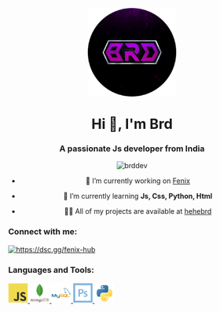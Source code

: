 <div align="center">
  <img align="center" width="180px" src="20231011_221107.png">
<h1 align="center">Hi 👋, I'm Brd</h1>
<h3 align="center">A passionate Js developer from India</h3>

<p align="center"> <img src="https://komarev.com/ghpvc/?username=heehebrd&label=Profile%20vi&color=0e75b6&style=flat" alt="brddev" /> </p>

- 🔭 I’m currently working on [Fenix](https://dsc.gg/fenixx)

- 🌱 I’m currently learning **Js, Css, Python, Html**

- 👨‍💻 All of my projects are available at [hehebrd](https://hehebrd.vercel.app)

<h3 align="left">Connect with me:</h3>
<p align="left">
<a href="https://discord.gg/https://dsc.gg/fenix-hub" target="blank"><img align="center" src="https://raw.githubusercontent.com/rahuldkjain/github-profile-readme-generator/master/src/images/icons/Social/discord.svg" alt="https://dsc.gg/fenix-hub" height="30" width="40" /></a>
</p>

<h3 align="left">Languages and Tools:</h3>
<p align="left"> <a href="https://developer.mozilla.org/en-US/docs/Web/JavaScript" target="_blank" rel="noreferrer"> <img src="https://raw.githubusercontent.com/devicons/devicon/master/icons/javascript/javascript-original.svg" alt="javascript" width="40" height="40"/> </a> <a href="https://www.mongodb.com/" target="_blank" rel="noreferrer"> <img src="https://raw.githubusercontent.com/devicons/devicon/master/icons/mongodb/mongodb-original-wordmark.svg" alt="mongodb" width="40" height="40"/> </a> <a href="https://www.mysql.com/" target="_blank" rel="noreferrer"> <img src="https://raw.githubusercontent.com/devicons/devicon/master/icons/mysql/mysql-original-wordmark.svg" alt="mysql" width="40" height="40"/> </a> <a href="https://www.photoshop.com/en" target="_blank" rel="noreferrer"> <img src="https://raw.githubusercontent.com/devicons/devicon/master/icons/photoshop/photoshop-line.svg" alt="photoshop" width="40" height="40"/> </a> <a href="https://www.python.org" target="_blank" rel="noreferrer"> <img src="https://raw.githubusercontent.com/devicons/devicon/master/icons/python/python-original.svg" alt="python" width="40" height="40"/> </a> </p>
